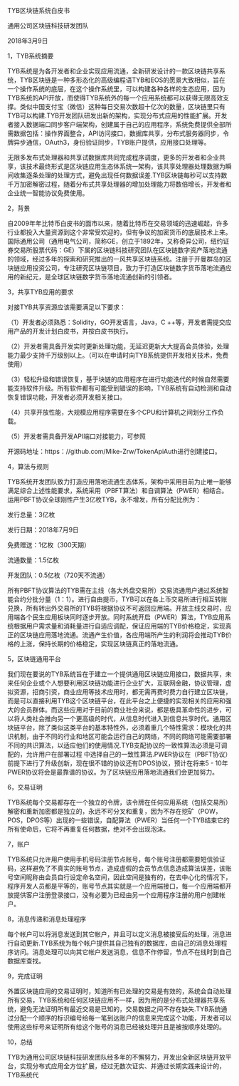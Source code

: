 TYB区块链系统白皮书

通用公司区块链科技研发团队

2018年3月9日

1，TYB系统摘要

TYB系统是为各开发者和企业实现应用流通，全新研发设计的一款区块链共享系统，TYB区块链是一种多形态化的高级编程语TYB和EOS的愿景大致相似，旨在一个操作系统的底层，在这个操作系统里，可以构建各种各样的生态应用，因为TYB系统的API开放，而使得TYB系统外的每一个应用系统都可以获得无限高效支撑。类​​似中国支付宝（微信）这种每日交易次数超十亿次的数量，区块链里只有TYB可以构建.TYB开发团队研发出新的架构，实现分布式应用的性能扩展。开发者接入数据端口同步客户端架构，创建属于自己的应用程序，系统免费提供全部所需数据包括：操作界面整合，API访问接口，数据库共享，分布式服务器同步，令牌异步通信，OAuth3，身份验证同步，TYB账户提供，应用接口处理等。

无限多发布式处理器和共享试数据库共同完成程序调度，更多的开发者和企业共享，该技术最终形式是区块链应用生态体系统一架构，该共享处理器处理数据为瞬间收集逐条处理的处理方式，避免出现任何数据误差.TYB区块链每秒可以支持数千万加密解密过程，随着分布式共享处理器的增加处理能力将数倍增长，开发者和企业统一智能协议免费使用。

2，背景

自2009年年比特币白皮书的面市以来，随着比特币在交易领域的迅速崛起，许多行业都投入大量资源到这个非常受欢迎的，但有争议的加密货币的底层技术上来。国际通用公司（通用电气公司，简称GE，创立于1892年，又称奇异公司，纽约证券交易所股票代码：GE）下属的区块链科技研究团队在区块链数字资产落地流通的领域，经过多年的探索和研究推出的一风共享区块链系统。注册于开曼群岛的区块链应用投资公司，专注研究区块链项目，致力于打造区块链数字货币落地流通应用的新纪元，是全球区块链数字货币落地流通创新的引领者。

3，共享TYB应用的要求

对接TYB共享资源应该需要满足以下要求：

（1）开发者必须熟悉：Solidity，GO开发语言，Java，C ++等，开发者需提交应用产品的开发计划白皮书，并按白皮书执行。

（2）开发者需具备开发实时更新处理功能，无延迟更新大大提高会员体验，处理能力最少支持千万级别以上。（可以在申请时向TYB系统提供开发相关技术，免费使用）

（3）轻松升级和错误恢复，基于块链的应用程序在进行功能迭代的时候自然需要能支持软件升级。所有软件都有可能受到错误的影响，TYB系统有自动检测和自动恢复错误功能，开发者必须开发相关接口。

（4）共享开放性能，大规模应用程序需要在多个CPU和计算机之间划分工作负载。

（5）开发者需具备开发API端口对接能力，可参照

开源码地址：https：//github.com/Mike-Zrw/TokenApiAuth进行创建接口。

4，算法与规则

TYB系统开发团队致力打造应用落地流通生态体系，架构中采用目前为止唯一能够满足综合上述性能要求，系统采用（PBFT算法）和自调算法（PWER）相结合。运用PBFT协议全球刚性产生3亿枚TYB，永不增发，所有分配比例为：

发行总量：3亿枚

发行日期：2018年7月9日

免费赠送：1亿枚（300天期）

流通数量：1.5亿枚

开发团队：0.5亿枚（720天不流通）

所有PBFT协议算法的TYB需在主线（各大外盘交易所）交易流通用户通过系统智能合约分批分量（1：1）。进行自由提币，TYB可以在各上币交易所进行相互转账兑换，所有转出外交易所的TYB将根据协议不可返回应用端。开放主线交易时，应用端各个民生应用板块同时逐步开放。同时系统开启（PWER）算法，TYB应用系统根据用户需求量和消耗量进行自适应调配，保证应用端的TYB价格稳定，实现真正的区块链应用落地流通。流通产生价值，各应用端所产生的利润将会推动TYB价格的上涨，保持长期的价格稳定，实现区块链真正的落地流通。

5，区块链通用平台

我们现在要说的TYB系统旨在于建立一个提供通用区块链应用接口，数据共享，未来任何企业或个人想要利用区块链功能进行企业扩大，互联网金融，协议管理，虚拟资源，招商引资，商业应用等技术应用时，都无需再费时费力自行建立区块链，而是可以直接利用TYB这个区块链平台，在此平台之上便捷的实现相关的应用和强大的会员群体。而这些应用对于目前的商业社会来说，都是极具革命性的进步，可以将人类社会推向另一个更高级的时代，从信息时代进入到信息共享时代。通用区块链平台，除了类似这类平台的基本特性外，必须着重几个特性需求：模块化的共识机制，由于不同的行业和地区可能会运行自己的网络，不同的网络可能需要部署不同的共识算法，以适应他们的使用情况.TYB支配协议的一致性算法必须是可调配的，允许用户在部署过程 中选择自己的一致性算法.PWER协议在（PBFT协议）前提下进行了升级创新，现在很不错的协议还有DPOS协议，预计在将来5 - 10年PWER协议将会是最靠谱的协议。为了区块链应用落地流通我们会更加努力。

6，交易证明

TYB系统每个交易都存在一个独立的令牌，该令牌在任何应用系统（包括交易所）解密和重新加密都是独立的，永远不可分叉和重复，因为不存在挖矿（POW，POS，DPOS等）出现的一些错误，自配算法（PWER）当任何一个TYB结束它的所有使命后，它将不再重复任何数据，绝对不会出现泡沫。

7，账户

TYB系统只允许用户使用手机号码注册节点账号，每个账号注册都需要短信验证码，这样避免了不真实的账号节点，造成虚假的会员节点信息造成算法误差，该账号空间昵称由会员自行设定命名空间，因此空间是独有的，在去中心化的情况下，程序开发人员都是平等的，账号节点其实就是一个应用端接口，每一个应用端都开放提供客户注册登录接口，没有必要为已经由另一个应用程序注册的用户创建帐户。

8，消息传递和消息处理程序

每个帐户可以将消息发送到其它帐户，并且可以定义消息被接受后的处理，消息进行自动更新.TYB系统为每个帐户提供其自己独有的数据库，由自己的消息处理程序访问。消息处理可以向其它帐户发送消息，信息不作停留，节点不在线时到自己数据库查找。

9，完成证明

外置区块链应用的交易证明时，知道所有已处理的交易是有效的，系统会自动处理所有交易，TYB系统和任何区块链应用不一样，因为用的是分布式处理器共享系统，避免无法证明所有最近交易是已知的，交易数据之间不存在缺失.TYB系统通过分配一个顺序的标识编号给每一笔到达账户的信息来完成这个功能，开发者可以使用这些标号来证明所有给这个账号的消息已经被处理并且是被按顺序处理的。

10，总结

TYB为通用公司区块链科技研发团队经多年的不懈努力，开发出全新区块链开放平台，实现分布式应用全方位扩展，经过无数次证实、并通过长期实践来设计的，TYB系统代
